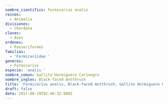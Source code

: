 ```yaml
---
nombre_cientifico: Formicarius analis
reinos:
  - Animalia
divisiones:
  - Chordata
clases:
  - Aves
ordenes:
  - Passeriformes
familias:
  - 'Formicariidae '
generos:
  - Formicarius
especie: 'analis '
nombre_comun: Gallito Hormiguero Carinegro
nombre_ingles: Black-faced Antthrush
title: 'Formicarius analis, Black-faced Antthrush, Gallito Hormiguero Carinegro'
draft: false
date: 2017-08-19T02:46:32.000Z
---
```


